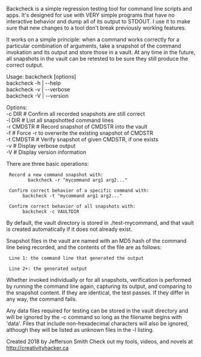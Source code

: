 Backcheck is a simple regression testing tool for command line scripts and apps. It's designed for use with VERY simple programs that have no interactive behavior and dump all of its output to STDOUT. I use it to make sure that new changes to a tool don't break previously working features.

It works on a simple principle: when a command works correctly for a particular combination of arguments, take a snapshot of the command invokation and its output and store those in a vault. At any time in the future, all snapshots in the vault can be retested to be sure they still produce the correct output.

Usage: 
	backcheck [options]  
	backcheck -h | --help  
	backcheck -v | --verbose  
	backcheck -V | --version  

Options:  
	-c DIR       # Confirm all recorded snapshots are still correct  
	-l DIR       # List all snapshotted command lines  
	-r CMDSTR    # Record snapshot of CMDSTR into the vault  
	-f           # Force -r to overwrite the existing snapshot of CMDSTR  
	-t CMDSTR    # Verify snapshot of given CMDSTR, if one exists  
	-v           # Display verbose output  
	-V           # Display version information  

There are three basic operations:

	 Record a new command snapshot with:  
			backcheck -r "mycommand arg1 arg2..."

	 Confirm correct behavior of a specific command with:  
		  backcheck -t "mycommand arg1 arg2..."

	 Confirm correct behavior of all snapshots with:  
		  backcheck -c VAULTDIR

By default, the vault directory is stored in ./test-mycommand, and
that vault is created automatically if it does not already exist.

Snapshot files in the vault are named with an MD5 hash of the command
line being recorded, and the contents of the file are as follows:  

	 Line 1: the command line that generated the output
    
	 Line 2+: the generated output

Whether invoked individually or for all snapshots, verification is
performed by running the command line again, capturing its output,
and comparing to the snapshot content. If they are identical, the
test passes. If they differ in any way, the command fails.

Any data files required for testing can be stored in the vault
directory and will be ignored by the -c command so long as the
filename begins with 'data'. Files that include non-hexadecimal
characters will also be ignored, although they will be listed as
unknown files in the -l listing.


Created 2018 by Jefferson Smith
Check out my tools, videos, and novels at http://creativityhacker.ca
